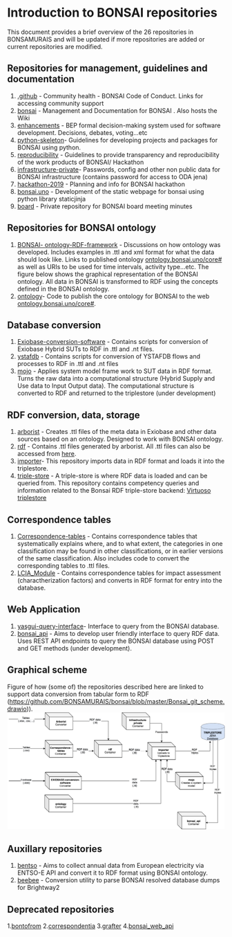 # Introduction to BONSAI repositories
This document provides a brief overview of the 26 repositories in BONSAMURAIS and will be updated if more repositories 
are added or current repositories are modified. 

## Repositories for management, guidelines and documentation
1. [.github](https://github.com/BONSAMURAIS/.github) - Community health -  BONSAI Code of Conduct. Links for accessing community support
2. [bonsai](https://github.com/BONSAMURAIS/bonsai) - Management and Documentation for BONSAI . Also hosts the Wiki
3. [enhancements](https://github.com/BONSAMURAIS/enhancements) - BEP formal decision-making system used for software development. Decisions, debates, voting...etc
4. [python-skeleton](https://github.com/BONSAMURAIS/python-skeleton)- Guidelines for developing projects and packages for BONSAI using python.
5. [reproducibility](https://github.com/BONSAMURAIS/reproducibility) - Guidelines to provide transparency and reproducibility of the work products of BONSAI/ Hackathon
6. [infrastructure-private](https://github.com/BONSAMURAIS/infrastructure-private)- Passwords, config and other non public data for BONSAI infrastructure (contains password for access to ODA jena)
7. [hackathon-2019](https://github.com/BONSAMURAIS/hackathon-2019) - Planning and info for BONSAI hackathon
8. [bonsai.uno](https://github.com/BONSAMURAIS/bonsai.uno) - Development of the static webpage for bonsai using python library staticjinja
9. [board](https://github.com/BONSAMURAIS/board) - Private repository for BONSAI board meeting minutes

## Repositories for BONSAI ontology
1. [BONSAI- ontology-RDF-framework](https://github.com/BONSAMURAIS/BONSAI-ontology-RDF-framework) - Discussions on how ontology was developed. Includes examples in .ttl and xml format for what the data should look like. Links to published ontology [ontology.bonsai.uno/core#](ontology.bonsai.uno/core#) as well as URIs to be used for time intervals, activity type...etc. The figure below shows the graphical representation of the BONSAI ontology. All data in BONSAI is transformed to RDF using the concepts defined in the BONSAI ontology. 
2. [ontology](https://github.com/BONSAMURAIS/ontology)- Code to publish the core ontology for BONSAI to the web [ontology.bonsai.uno/core#](ontology.bonsai.uno/core#).

## Database conversion
1. [Exiobase-conversion-software](https://github.com/BONSAMURAIS/Exiobase-conversion-software) - Contains scripts for conversion of Exiobase Hybrid SUTs to RDF in .ttl and .nt files. 
2. [ystafdb](https://github.com/BONSAMURAIS/ystafdb) - Contains scripts for conversion of YSTAFDB flows and processes to RDF in .ttl and .nt files
3. [mojo](https://github.com/BONSAMURAIS/mojo) - Applies system model frame work to SUT data in RDF format. Turns the raw data into a computational structure (Hybrid Supply and Use data to Input Output data). The computational structure is converted to RDF and returned to the triplestore (under development)

## RDF conversion, data, storage
1. [arborist](https://github.com/BONSAMURAIS/arborist) - Creates .ttl files of the meta data in Exiobase and other data sources based on an ontology. Designed to work with BONSAI ontology. 
2. [rdf](https://github.com/BONSAMURAIS/rdf) - Contains .ttl files generated by arborist. All .ttl files can also be accessed from [here](rdf.bonsai.uno).
3. [importer](https://github.com/BONSAMURAIS/importer)- This repository imports data in RDF format and loads it into the triplestore.
4. [triple-store](https://github.com/BONSAMURAIS/triple-store) - A triple-store is where RDF data is loaded and can be queried from. This repository contains competency queries and information related to the Bonsai RDF triple-store backend: [Virtuoso triplestore](http://odas.aau.dk/)

## Correspondence tables
1. [Correspondence-tables](https://github.com/BONSAMURAIS/Correspondence-tables) - Contains correspondence tables that systematically explains where, and to what extent, the categories in one classification may be found in other classifications, or in earlier versions of the same classification. Also includes code to convert the corresponding tables to .ttl files.
2. [LCIA_Module](https://github.com/BONSAMURAIS/LCIA_Module) - Contains correspondence tables for impact assessment (charactherization factors) and converts in RDF format for entry into the database.

## Web Application
1. [yasgui-query-interface](https://github.com/BONSAMURAIS/yasgui-query-interface)- Interface to query from the BONSAI database. 
2. [bonsai_api](https://github.com/BONSAMURAIS/bonsai_api) - Aims to develop user friendly interface to query RDF data. Uses REST API endpoints to query the BONSAI database using POST and GET methods (under development).

## Graphical scheme
Figure of how (some of) the repositories described here are linked to support data conversion from tabular form to RDF (https://github.com/BONSAMURAIS/bonsai/blob/master/Bonsai_git_scheme.drawio)).
![](https://github.com/BONSAMURAIS/bonsai/blob/master/Bonsai_git_scheme.png)

## Auxillary repositories
1. [bentso](https://github.com/BONSAMURAIS/bentso) - Aims to collect annual data from European electricity via ENTSO-E API and convert it to RDF format using BONSAI ontology.
2. [beebee](https://github.com/BONSAMURAIS/beebee) - Conversion utility to parse BONSAI resolved database dumps for Brightway2

## Deprecated repositories
1.[bontofrom](https://github.com/BONSAMURAIS/bontofrom)
2.[correspondentia](https://github.com/BONSAMURAIS/correspondentia)
3.[grafter](https://github.com/BONSAMURAIS/grafter)
4.[bonsai_web_api](https://github.com/BONSAMURAIS/bonsai_web_api)

